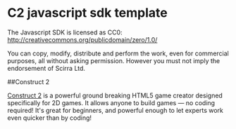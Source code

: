 C2 javascript sdk template
==========================

The Javascript SDK is licensed as CC0: http://creativecommons.org/publicdomain/zero/1.0/

You can copy, modify, distribute and perform the work, even for commercial purposes, 
all without asking permission. However you must not imply the endorsement of Scirra Ltd.


##Construct 2

[Construct 2](https://www.scirra.com/construct2) is a powerful ground breaking HTML5 game creator designed specifically for 2D games. It allows anyone to build games — no coding required!
It's great for beginners, and powerful enough to let experts work even quicker than by coding!



